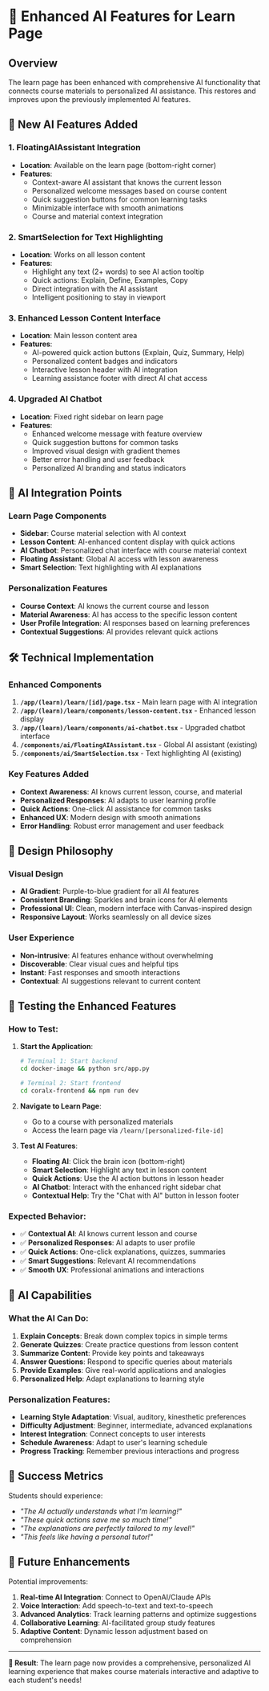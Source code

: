 # 🚀 Enhanced AI Features for Learn Page

## Overview
The learn page has been enhanced with comprehensive AI functionality that connects course materials to personalized AI assistance. This restores and improves upon the previously implemented AI features.

## 🧠 New AI Features Added

### 1. **FloatingAIAssistant Integration**
- **Location**: Available on the learn page (bottom-right corner)
- **Features**:
  - Context-aware AI assistant that knows the current lesson
  - Personalized welcome messages based on course content
  - Quick suggestion buttons for common learning tasks
  - Minimizable interface with smooth animations
  - Course and material context integration

### 2. **SmartSelection for Text Highlighting**
- **Location**: Works on all lesson content
- **Features**:
  - Highlight any text (2+ words) to see AI action tooltip
  - Quick actions: Explain, Define, Examples, Copy
  - Direct integration with the AI assistant
  - Intelligent positioning to stay in viewport

### 3. **Enhanced Lesson Content Interface**
- **Location**: Main lesson content area
- **Features**:
  - AI-powered quick action buttons (Explain, Quiz, Summary, Help)
  - Personalized content badges and indicators
  - Interactive lesson header with AI integration
  - Learning assistance footer with direct AI chat access

### 4. **Upgraded AI Chatbot**
- **Location**: Fixed right sidebar on learn page
- **Features**:
  - Enhanced welcome message with feature overview
  - Quick suggestion buttons for common tasks
  - Improved visual design with gradient themes
  - Better error handling and user feedback
  - Personalized AI branding and status indicators

## 🎯 AI Integration Points

### Learn Page Components
- **Sidebar**: Course material selection with AI context
- **Lesson Content**: AI-enhanced content display with quick actions
- **AI Chatbot**: Personalized chat interface with course material context
- **Floating Assistant**: Global AI access with lesson awareness
- **Smart Selection**: Text highlighting with AI explanations

### Personalization Features
- **Course Context**: AI knows the current course and lesson
- **Material Awareness**: AI has access to the specific lesson content
- **User Profile Integration**: AI responses based on learning preferences
- **Contextual Suggestions**: AI provides relevant quick actions

## 🛠 Technical Implementation

### Enhanced Components
1. **`/app/(learn)/learn/[id]/page.tsx`** - Main learn page with AI integration
2. **`/app/(learn)/learn/components/lesson-content.tsx`** - Enhanced lesson display
3. **`/app/(learn)/learn/components/ai-chatbot.tsx`** - Upgraded chatbot interface
4. **`/components/ai/FloatingAIAssistant.tsx`** - Global AI assistant (existing)
5. **`/components/ai/SmartSelection.tsx`** - Text highlighting AI (existing)

### Key Features Added
- **Context Awareness**: AI knows current lesson, course, and material
- **Personalized Responses**: AI adapts to user learning profile
- **Quick Actions**: One-click AI assistance for common tasks
- **Enhanced UX**: Modern design with smooth animations
- **Error Handling**: Robust error management and user feedback

## 🎨 Design Philosophy

### Visual Design
- **AI Gradient**: Purple-to-blue gradient for all AI features
- **Consistent Branding**: Sparkles and brain icons for AI elements
- **Professional UI**: Clean, modern interface with Canvas-inspired design
- **Responsive Layout**: Works seamlessly on all device sizes

### User Experience
- **Non-intrusive**: AI features enhance without overwhelming
- **Discoverable**: Clear visual cues and helpful tips
- **Instant**: Fast responses and smooth interactions
- **Contextual**: AI suggestions relevant to current content

## 🚦 Testing the Enhanced Features

### How to Test:

1. **Start the Application**:
   ```bash
   # Terminal 1: Start backend
   cd docker-image && python src/app.py
   
   # Terminal 2: Start frontend
   cd coralx-frontend && npm run dev
   ```

2. **Navigate to Learn Page**:
   - Go to a course with personalized materials
   - Access the learn page via `/learn/[personalized-file-id]`

3. **Test AI Features**:
   - **Floating AI**: Click the brain icon (bottom-right)
   - **Smart Selection**: Highlight any text in lesson content
   - **Quick Actions**: Use the AI action buttons in lesson header
   - **AI Chatbot**: Interact with the enhanced right sidebar chat
   - **Contextual Help**: Try the "Chat with AI" button in lesson footer

### Expected Behavior:
- ✅ **Contextual AI**: AI knows current lesson and course
- ✅ **Personalized Responses**: AI adapts to user profile
- ✅ **Quick Actions**: One-click explanations, quizzes, summaries
- ✅ **Smart Suggestions**: Relevant AI recommendations
- ✅ **Smooth UX**: Professional animations and interactions

## 🔮 AI Capabilities

### What the AI Can Do:
1. **Explain Concepts**: Break down complex topics in simple terms
2. **Generate Quizzes**: Create practice questions from lesson content
3. **Summarize Content**: Provide key points and takeaways
4. **Answer Questions**: Respond to specific queries about materials
5. **Provide Examples**: Give real-world applications and analogies
6. **Personalized Help**: Adapt explanations to learning style

### Personalization Features:
- **Learning Style Adaptation**: Visual, auditory, kinesthetic preferences
- **Difficulty Adjustment**: Beginner, intermediate, advanced explanations
- **Interest Integration**: Connect concepts to user interests
- **Schedule Awareness**: Adapt to user's learning schedule
- **Progress Tracking**: Remember previous interactions and progress

## 🎉 Success Metrics

Students should experience:
- *"The AI actually understands what I'm learning!"*
- *"These quick actions save me so much time!"*
- *"The explanations are perfectly tailored to my level!"*
- *"This feels like having a personal tutor!"*

## 🔄 Future Enhancements

Potential improvements:
1. **Real-time AI Integration**: Connect to OpenAI/Claude APIs
2. **Voice Interaction**: Add speech-to-text and text-to-speech
3. **Advanced Analytics**: Track learning patterns and optimize suggestions
4. **Collaborative Learning**: AI-facilitated group study features
5. **Adaptive Content**: Dynamic lesson adjustment based on comprehension

---

**🎯 Result**: The learn page now provides a comprehensive, personalized AI learning experience that makes course materials interactive and adaptive to each student's needs! 